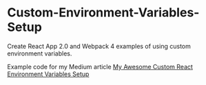 # Custom-Environment-Variables-Setup

Create React App 2.0 and Webpack 4 examples of using custom environment variables.

Example code for my Medium article [My Awesome Custom React Environment Variables Setup](https://medium.com/@robertsavian/my-awesome-custom-react-environment-variables-setup-8ebb0797d8ac)
